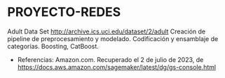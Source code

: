 # PROYECTO-REDES
Adult Data Set
http://archive.ics.uci.edu/dataset/2/adult
Creación de pipeline de preprocesamiento y modelado. Codificación y ensamblaje de
categorías. Boosting, CatBoost.

- Referencias:
  Amazon.com. Recuperado el 2 de julio de 2023, de https://docs.aws.amazon.com/sagemaker/latest/dg/gs-console.html
